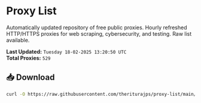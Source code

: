 # Proxy List

Automatically updated repository of free public proxies. Hourly refreshed HTTP/HTTPS proxies for web scraping, cybersecurity, and testing. Raw list available.

**Last Updated:** `Tuesday 18-02-2025 13:20:50 UTC`  
**Total Proxies:** `529`

## 📥 Download
```bash
curl -O https://raw.githubusercontent.com/theriturajps/proxy-list/main/proxies.txt
